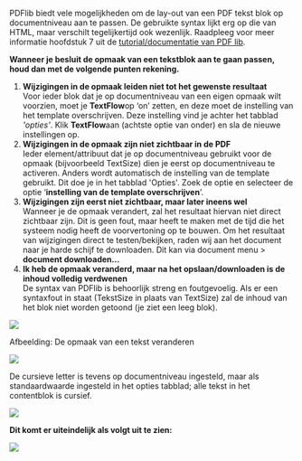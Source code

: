 PDFlib biedt vele mogelijkheden om de lay-out van een PDF tekst blok op
documentniveau aan te passen. De gebruikte syntax lijkt erg op die van
HTML, maar verschilt tegelijkertijd ook wezenlijk. Raadpleeg voor meer
informatie hoofdstuk 7 uit de [tutorial/documentatie van PDF
lib](http://www.pdflib.com/fileadmin/pdflib/products/pdflib/info/PDFlib-blocks-E.pdf).

**Wanneer je besluit de opmaak van een tekstblok aan te gaan passen,
houd dan met de volgende punten rekening.**

1.  **Wijzigingen in de opmaak leiden niet tot het gewenste resultaat**\
     Voor ieder blok dat je op documentniveau van een eigen opmaak wilt
    voorzien, moet je **TextFlow**op ‘on’ zetten, en deze moet de
    instelling van het template overschrijven. Deze instelling vind je
    achter het tabblad *'opties'*. Klik **TextFlow**aan (achtste optie
    van onder) en sla de nieuwe instellingen op.
2.  **Wijzigingen in de opmaak zijn niet zichtbaar in de PDF**\
     Ieder element/attribuut dat je op documentniveau gebruikt voor de
    opmaak (bijvoorbeeld TextSize) dien je eerst op documentniveau te
    activeren. Anders wordt automatisch de instelling van de template
    gebruikt. Dit doe je in het tabblad 'Opties'. Zoek de optie en
    selecteer de optie ‘**instelling van de template overschrijven**’.
3.  **Wijzigingen zijn eerst niet zichtbaar, maar later ineens wel**\
     Wanneer je de opmaak verandert, zal het resultaat hiervan niet
    direct zichtbaar zijn. Dit is geen fout, maar heeft te maken met de
    tijd die het systeem nodig heeft de voorvertoning op te bouwen. Om
    het resultaat van wijzigingen direct te testen/bekijken, raden wij
    aan het document naar je harde schijf te downloaden. Dit kan via
    document menu \> **document downloaden…**
4.  **Ik heb de opmaak veranderd, maar na het opslaan/downloaden is de
    inhoud volledig verdwenen**\
     De syntax van PDFlib is behoorlijk streng en foutgevoelig. Als er
    een syntaxfout in staat (TekstSize in plaats van TextSize) zal de
    inhoud van het blok niet worden getoond (je ziet een leeg blok). 

![](Documentation/PDF-edit-textblock.png)

Afbeelding: De opmaak van een tekst veranderen

![](Documentation/PDF-edit-text.png)

De cursieve letter is tevens op documentniveau ingesteld, maar als
standaardwaarde ingesteld in het opties tabblad; alle tekst in het
contentblok is cursief.

![](Documentation/font-cursief.png)

**Dit komt er uiteindelijk als volgt uit te zien:**

![](Documentation/PDF-resulataat.png)

